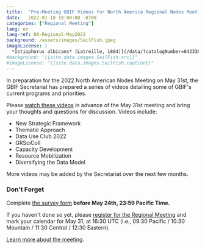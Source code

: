 ```yaml
---
title:  "Pre-Meeting GBIF Videos for North America Regional Nodes Meeting"
date:   2022-01-18 10:00:00 -0700
categories: ["Regional Meeting"]
lang: en
lang-ref: NA-Regional-May2022
background: /assets/images/SailFish.jpeg
imageLicense: |
  *Istiophorus albicans* (Latreille, 1804)](/data/?catalogNumber=84233&collectionCode=Ich&entity=863157020&view=TABLE) Harvard University M, Morris P J (2022). Museum of Comparative Zoology, Harvard University. Version 162.316. Museum of Comparative Zoology, Harvard University. Occurrence dataset https://doi.org/10.15468/p5rupv accessed via GBIF.org on 2022-05-22 (licensed under [CC BY-NC 4.0](https://creativecommons.org/licenses/by-nc/4.0/))
#background: "{{site.data.images.SailFish.src}}"
#imageLicense: "{{site.data.images.SailFish.caption}}"
---
```


In preparation for the 2022 North American Nodes Meeting on May 31st, the GBIF Secretariat has prepared a series of videos detailing some of GBIF's current programs and priorities.

Please [watch these videos](https://vimeo.com/showcase/9515918) in advance of the May 31st meeting and bring your thoughts and questions for discussion. Videos include:
- New Strategic Framework
- Thematic Approach
- Data Use Club 2022
- GRSciColl
- Capacity Development
- Resource Mobilization
- Diversifying the Data Model

More videos may be added by the Secretariat over the next few months.

### Don't Forget

Complete [the survey form](https://forms.gle/1ky4EgNLhS5tjCFp9) **before May 24th, 23:59 Pacific Time.**

If you haven't done so yet, please [register for the Regional Meeting](https://umontreal.zoom.us/meeting/register/tZIkceqhrzMoHtMuOdI3XrQ14baTlE_Br3bg) and mark your calendar for May 31, at 16:30 UTC (i.e., 09:30 Pacific / 10:30 Mountain / 11:30 Central / 12:30 Eastern).

[Learn more about the meeting](https://www.gbif-north-america.org/post/2022/may-regional-meeting/).
